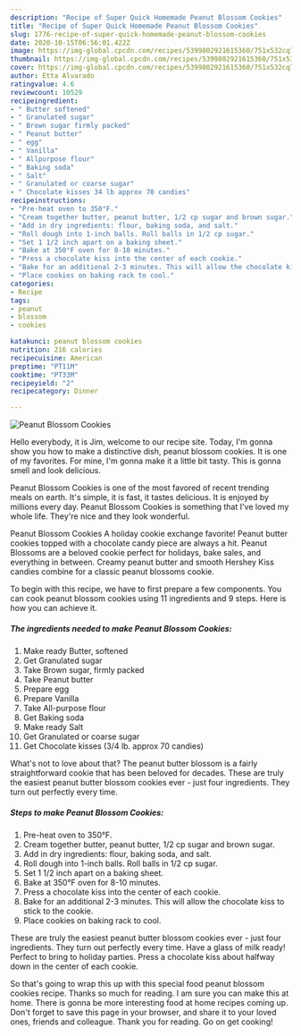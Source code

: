 ```yaml
---
description: "Recipe of Super Quick Homemade Peanut Blossom Cookies"
title: "Recipe of Super Quick Homemade Peanut Blossom Cookies"
slug: 1776-recipe-of-super-quick-homemade-peanut-blossom-cookies
date: 2020-10-15T06:56:01.422Z
image: https://img-global.cpcdn.com/recipes/5399802921615360/751x532cq70/peanut-blossom-cookies-recipe-main-photo.jpg
thumbnail: https://img-global.cpcdn.com/recipes/5399802921615360/751x532cq70/peanut-blossom-cookies-recipe-main-photo.jpg
cover: https://img-global.cpcdn.com/recipes/5399802921615360/751x532cq70/peanut-blossom-cookies-recipe-main-photo.jpg
author: Etta Alvarado
ratingvalue: 4.6
reviewcount: 10529
recipeingredient:
- " Butter softened"
- " Granulated sugar"
- " Brown sugar firmly packed"
- " Peanut butter"
- " egg"
- " Vanilla"
- " Allpurpose flour"
- " Baking soda"
- " Salt"
- " Granulated or coarse sugar"
- " Chocolate kisses 34 lb approx 70 candies"
recipeinstructions:
- "Pre-heat oven to 350°F."
- "Cream together butter, peanut butter, 1/2 cp sugar and brown sugar."
- "Add in dry ingredients: flour, baking soda, and salt."
- "Roll dough into 1-inch balls. Roll balls in 1/2 cp sugar."
- "Set 1 1/2 inch apart on a baking sheet."
- "Bake at 350°F oven for 8-10 minutes."
- "Press a chocolate kiss into the center of each cookie."
- "Bake for an additional 2-3 minutes. This will allow the chocolate kiss to stick to the cookie."
- "Place cookies on baking rack to cool."
categories:
- Recipe
tags:
- peanut
- blossom
- cookies

katakunci: peanut blossom cookies 
nutrition: 216 calories
recipecuisine: American
preptime: "PT11M"
cooktime: "PT33M"
recipeyield: "2"
recipecategory: Dinner

---
```



![Peanut Blossom Cookies](https://img-global.cpcdn.com/recipes/5399802921615360/751x532cq70/peanut-blossom-cookies-recipe-main-photo.jpg)

Hello everybody, it is Jim, welcome to our recipe site. Today, I'm gonna show you how to make a distinctive dish, peanut blossom cookies. It is one of my favorites. For mine, I'm gonna make it a little bit tasty. This is gonna smell and look delicious.

Peanut Blossom Cookies is one of the most favored of recent trending meals on earth. It's simple, it is fast, it tastes delicious. It is enjoyed by millions every day. Peanut Blossom Cookies is something that I've loved my whole life. They're nice and they look wonderful.

Peanut Blossom Cookies A holiday cookie exchange favorite! Peanut butter cookies topped with a chocolate candy piece are always a hit. Peanut Blossoms are a beloved cookie perfect for holidays, bake sales, and everything in between. Creamy peanut butter and smooth Hershey Kiss candies combine for a classic peanut blossoms cookie.


To begin with this recipe, we have to first prepare a few components. You can cook peanut blossom cookies using 11 ingredients and 9 steps. Here is how you can achieve it.

<!--inarticleads1-->

##### The ingredients needed to make Peanut Blossom Cookies:

1. Make ready  Butter, softened
1. Get  Granulated sugar
1. Take  Brown sugar, firmly packed
1. Take  Peanut butter
1. Prepare  egg
1. Prepare  Vanilla
1. Take  All-purpose flour
1. Get  Baking soda
1. Make ready  Salt
1. Get  Granulated or coarse sugar
1. Get  Chocolate kisses (3/4 lb. approx 70 candies)


What&#39;s not to love about that? The peanut butter blossom is a fairly straightforward cookie that has been beloved for decades. These are truly the easiest peanut butter blossom cookies ever - just four ingredients. They turn out perfectly every time. 

<!--inarticleads2-->

##### Steps to make Peanut Blossom Cookies:

1. Pre-heat oven to 350°F.
1. Cream together butter, peanut butter, 1/2 cp sugar and brown sugar.
1. Add in dry ingredients: flour, baking soda, and salt.
1. Roll dough into 1-inch balls. Roll balls in 1/2 cp sugar.
1. Set 1 1/2 inch apart on a baking sheet.
1. Bake at 350°F oven for 8-10 minutes.
1. Press a chocolate kiss into the center of each cookie.
1. Bake for an additional 2-3 minutes. This will allow the chocolate kiss to stick to the cookie.
1. Place cookies on baking rack to cool.


These are truly the easiest peanut butter blossom cookies ever - just four ingredients. They turn out perfectly every time. Have a glass of milk ready! Perfect to bring to holiday parties. Press a chocolate kiss about halfway down in the center of each cookie. 

So that's going to wrap this up with this special food peanut blossom cookies recipe. Thanks so much for reading. I am sure you can make this at home. There is gonna be more interesting food at home recipes coming up. Don't forget to save this page in your browser, and share it to your loved ones, friends and colleague. Thank you for reading. Go on get cooking!
